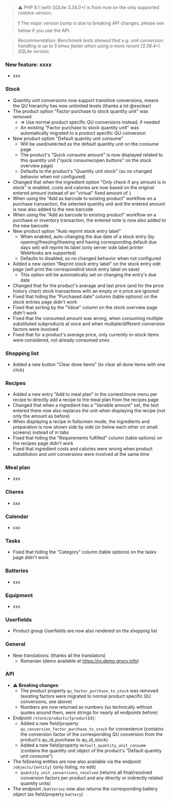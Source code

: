 > ⚠️ PHP 8.1 (with SQLite 3.34.0+) is from now on the only supported runtime version.

> ❗ The major version bump is due to breaking API changes, please see below if you use the API.

> _Recommendation: Benchmark tests showed that e.g. unit conversion handling is up to 5 times faster when using a more recent (3.39.4+) SQLite version._

### New feature: xxxx

- xxx

### Stock

- Quantity unit conversions now support transitive conversions, means the QU hierarchy has now unlimited levels (thanks a lot @esclear)
- The product option "Factor purchase to stock quantity unit" was removed
  - => Use normal product specific QU conversions instead, if needed
  - An existing "Factor purchase to stock quantity unit" was automatically migrated to a product specific QU conversion
- New product option "Default quantity unit consume"
  - Will be used/selected as the default quantity unit on the consume page
  - The product's "Quick consume amount" is now displayed related to this quantity unit ("quick consume/open buttons" on the stock overview page)
  - Defaults to the product's "Quantity unit stock" (so no changed behavior when not configured)
- Changed that when the ingredient option "Only check if any amount is in stock" is enabled, costs and calories are now based on the original entered amount instead of an "virtual" fixed amount of `1`
- When using the "Add as barcode to existing product" workflow on a purchase transaction, the selected quantity unit and the entered amount is now also added to the new barcode
- When using the "Add as barcode to existing product" workflow on a purchase or inventory transaction, the entered note is now also added to the new barcode
- New product option "Auto reprint stock entry label"
  - When enabled, auto-changing the due date of a stock entry (by opening/freezing/thawing and having corresponding default due days set) will reprint its label (only server side label printer WebHooks are supported)
  - Defaults to disabled, so no changed behavior when not configured
- Added a new option "Reprint stock entry label" on the stock entry edit page (will print the correspondind stock entry label on save)
  - This option will be automatically set on changing the entry's due date
- Changed that for the product's average and last price (and for the price history chart) stock transactions with an empty or `0` price are ignored
- Fixed that hiding the "Purchased date" column (table options) on the stock entries page didn't work
- Fixed that sorting by the "Value" column on the stock overview page didn't work
- Fixed that the consumed amount was wrong, when consuming multiple substituted subproducts at once and when multiple/different conversion factors were involved
- Fixed that for a product's average price, only currently in-stock items were considered, not already consumed ones

### Shopping list

- Added a new button "Clear done items" (to clear all done items with one click)

### Recipes

- Added a new entry "Add to meal plan" in the context/more menu per recipe to directly add a recipe to the meal plan from the recipes page
- Changed that when a ingredient has a "Variable amount" set, the text entered there now also replaces the unit when displaying the recipe (not only the amount as before)
- When displaying a recipe in fullscreen mode, the ingredients and preparation is now shown side by side (or below each other on small screens) instead of in tabs
- Fixed that hiding the "Requirements fulfilled" column (table options) on the recipes page didn't work
- Fixed that ingredient costs and calories were wrong when product substitution and unit conversions were involved at the same time

### Meal plan

- xxx

### Chores

- xxx

### Calendar

- xxx

### Tasks

- Fixed that hiding the "Category" column (table options) on the tasks page didn't work

### Batteries

- xxx

### Equipment

- xxx

### Userfields

- Product group Userfields are now also rendered on the shopping list

### General

- New translations: (thanks all the translators)
  - Romanian (demo available at <https://ro.demo.grocy.info>)

### API

- ⚠️ **Breaking changes**:
  - The product property `qu_factor_purchase_to_stock` was removed (existing factors were migrated to normal product specific QU conversions, see above)
  - Numbers are now returned as numbers (so technically without quotes around them, were strings for nearly all endpoints before)
- Endpoint `/stock/products/{productId}`:
  - Added a new field/property `qu_conversion_factor_purchase_to_stock` for convenience (contains the conversion factor of the corresponding QU conversion from the product's qu_id_purchase to qu_id_stock)
  - Added a new field/property `default_quantity_unit_consume` (contains the quantity unit object of the product's "Default quantity unit consume")
- The following entities are now also available via the endpoint `/objects/{entity}` (only listing, no edit)
  - `quantity_unit_conversions_resolved` (returns all final/resolved conversion factors per product and any directly or indirectly related quantity units)
- The endpoint `/batteries` now also returns the corresponding battery object (as field/property `battery`)
